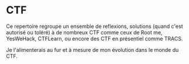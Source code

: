 # CTF

Ce repertoire regroupe un ensemble de reflexions, solutions (quand c'est autorisé ou toléré) à de nombreux CTF comme ceux de Root me, YesWeHack, CTFLearn, ou encore des CTF en présentiel comme TRACS.

Je l'alimenterais au fur et à mesure de mon évolution dans le monde du CTF.
